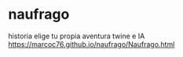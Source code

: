 # naufrago
historia elige tu propia aventura twine e IA
https://marcoc76.github.io/naufrago/Naufrago.html
